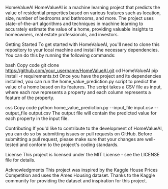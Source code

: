 HomeValueAI
HomeValueAI is a machine learning project that predicts the value of residential properties based on various features such as location, size, number of bedrooms and bathrooms, and more. The project uses state-of-the-art algorithms and techniques in machine learning to accurately estimate the value of a home, providing valuable insights to homeowners, real estate professionals, and investors.

Getting Started
To get started with HomeValueAI, you'll need to clone this repository to your local machine and install the necessary dependencies. You can do this by running the following commands:

bash
Copy code
git clone https://github.com/your_username/HomeValueAI.git
cd HomeValueAI
pip install -r requirements.txt
Once you have the project and its dependencies installed, you can run the home_value_prediction.py script to predict the value of a home based on its features. The script takes a CSV file as input, where each row represents a property and each column represents a feature of the property.

css
Copy code
python home_value_prediction.py --input_file input.csv --output_file output.csv
The output file will contain the predicted value for each property in the input file.

Contributing
If you'd like to contribute to the development of HomeValueAI, you can do so by submitting issues or pull requests on GitHub. Before submitting a pull request, please make sure that your changes are well-tested and conform to the project's coding standards.

License
This project is licensed under the MIT License - see the LICENSE file for details.

Acknowledgments
This project was inspired by the Kaggle House Prices Competition and uses the Ames Housing dataset. Thanks to the Kaggle community for providing the dataset and inspiration for this project.
